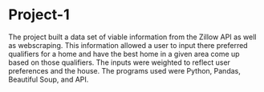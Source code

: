 # Project-1

The project built a data set of viable information from the Zillow API as well as webscraping.  This information allowed a user to input there preferred qualifiers for a home and have the best home in a given area come up based on those qualifiers.  The inputs were weighted to reflect user preferences and the house.  The programs used were Python, Pandas, Beautiful Soup, and API.

